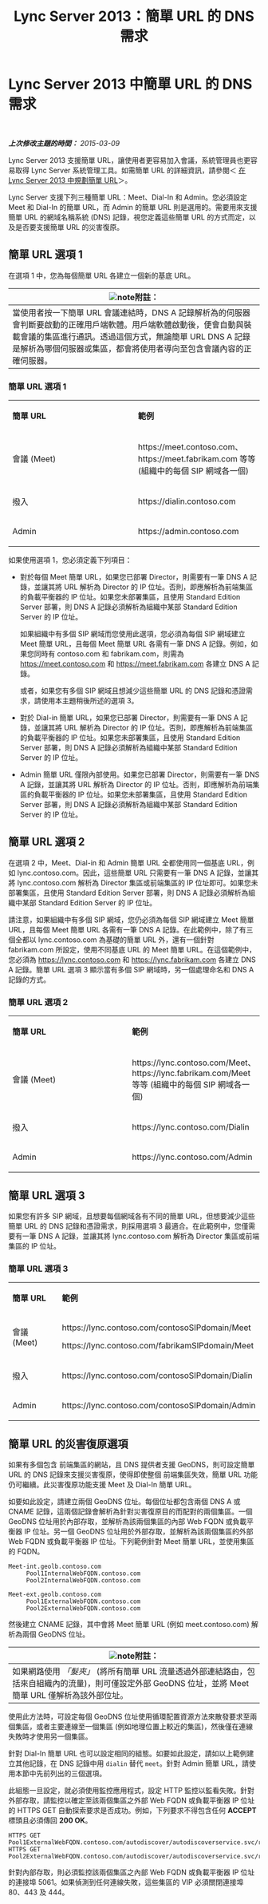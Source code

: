 ﻿---
title: Lync Server 2013：簡單 URL 的 DNS 需求
TOCTitle: 簡單 URL 的 DNS 需求
ms:assetid: 3a3c9b22-892f-45a7-b05c-539d358a1a86
ms:mtpsurl: https://technet.microsoft.com/zh-tw/library/Gg425874(v=OCS.15)
ms:contentKeyID: 49290635
ms.date: 08/10/2015
mtps_version: v=OCS.15
ms.translationtype: HT
---

# Lync Server 2013 中簡單 URL 的 DNS 需求

 

_**上次修改主題的時間：** 2015-03-09_

Lync Server 2013 支援簡單 URL，讓使用者更容易加入會議，系統管理員也更容易取得 Lync Server 系統管理工具。如需簡單 URL 的詳細資訊，請參閱＜ [在 Lync Server 2013 中規劃簡單 URL](lync-server-2013-planning-for-simple-urls.md)＞。

Lync Server 支援下列三種簡單 URL：Meet、Dial-In 和 Admin。您必須設定 Meet 和 Dial-In 的簡單 URL，而 Admin 的簡單 URL 則是選用的。需要用來支援簡單 URL 的網域名稱系統 (DNS) 記錄，視您定義這些簡單 URL 的方式而定，以及是否要支援簡單 URL 的災害復原。

## 簡單 URL 選項 1

在選項 1 中，您為每個簡單 URL 各建立一個新的基底 URL。

<table>
<thead>
<tr class="header">
<th><img src="images/Gg398811.note(OCS.15).gif" title="note" alt="note" />附註：</th>
</tr>
</thead>
<tbody>
<tr class="odd">
<td>當使用者按一下簡單 URL 會議連結時，DNS A 記錄解析為的伺服器會判斷要啟動的正確用戶端軟體。用戶端軟體啟動後，便會自動與裝載會議的集區進行通訊。透過這個方式，無論簡單 URL DNS A 記錄是解析為哪個伺服器或集區，都會將使用者導向至包含會議內容的正確伺服器。</td>
</tr>
</tbody>
</table>


### 簡單 URL 選項 1

<table>
<colgroup>
<col style="width: 50%" />
<col style="width: 50%" />
</colgroup>
<tbody>
<tr class="odd">
<td><p><strong>簡單 URL</strong></p></td>
<td><p><strong>範例</strong></p></td>
</tr>
<tr class="even">
<td><p>會議 (Meet)</p></td>
<td><p>https://meet.contoso.com、https://meet.fabrikam.com 等等 (組織中的每個 SIP 網域各一個)</p></td>
</tr>
<tr class="odd">
<td><p>撥入</p></td>
<td><p>https://dialin.contoso.com</p></td>
</tr>
<tr class="even">
<td><p>Admin</p></td>
<td><p>https://admin.contoso.com</p></td>
</tr>
</tbody>
</table>


如果使用選項 1，您必須定義下列項目：

  - 對於每個 Meet 簡單 URL，如果您已部署 Director，則需要有一筆 DNS A 記錄，並讓其將 URL 解析為 Director 的 IP 位址。否則，即應解析為前端集區的負載平衡器的 IP 位址。如果您未部署集區，且使用 Standard Edition Server 部署，則 DNS A 記錄必須解析為組織中某部 Standard Edition Server 的 IP 位址。
    
    如果組織中有多個 SIP 網域而您使用此選項，您必須為每個 SIP 網域建立 Meet 簡單 URL，且每個 Meet 簡單 URL 各需有一筆 DNS A 記錄。例如，如果您同時有 contoso.com 和 fabrikam.com，則需為 https://meet.contoso.com 和 https://meet.fabrikam.com 各建立 DNS A 記錄。
    
    或者，如果您有多個 SIP 網域且想減少這些簡單 URL 的 DNS 記錄和憑證需求，請使用本主題稍後所述的選項 3。

  - 對於 Dial-in 簡單 URL，如果您已部署 Director，則需要有一筆 DNS A 記錄，並讓其將 URL 解析為 Director 的 IP 位址。否則，即應解析為前端集區的負載平衡器的 IP 位址。如果您未部署集區，且使用 Standard Edition Server 部署，則 DNS A 記錄必須解析為組織中某部 Standard Edition Server 的 IP 位址。

  - Admin 簡單 URL 僅限內部使用。如果您已部署 Director，則需要有一筆 DNS A 記錄，並讓其將 URL 解析為 Director 的 IP 位址。否則，即應解析為前端集區的負載平衡器的 IP 位址。如果您未部署集區，且使用 Standard Edition Server 部署，則 DNS A 記錄必須解析為組織中某部 Standard Edition Server 的 IP 位址。

## 簡單 URL 選項 2

在選項 2 中，Meet、Dial-in 和 Admin 簡單 URL 全都使用同一個基底 URL，例如 lync.contoso.com。因此，這些簡單 URL 只需要有一筆 DNS A 記錄，並讓其將 lync.contoso.com 解析為 Director 集區或前端集區的 IP 位址即可。如果您未部署集區，且使用 Standard Edition Server 部署，則 DNS A 記錄必須解析為組織中某部 Standard Edition Server 的 IP 位址。

請注意，如果組織中有多個 SIP 網域，您仍必須為每個 SIP 網域建立 Meet 簡單 URL，且每個 Meet 簡單 URL 各需有一筆 DNS A 記錄。在此範例中，除了有三個全都以 lync.contoso.com 為基礎的簡單 URL 外，還有一個針對 fabrikam.com 所設定，使用不同基底 URL 的 Meet 簡單 URL。在這個範例中，您必須為 https://lync.contoso.com 和 https://lync.fabrikam.com 各建立 DNS A 記錄。簡單 URL 選項 3 顯示當有多個 SIP 網域時，另一個處理命名和 DNS A 記錄的方式。

### 簡單 URL 選項 2

<table>
<colgroup>
<col style="width: 50%" />
<col style="width: 50%" />
</colgroup>
<tbody>
<tr class="odd">
<td><p><strong>簡單 URL</strong></p></td>
<td><p><strong>範例</strong></p></td>
</tr>
<tr class="even">
<td><p>會議 (Meet)</p></td>
<td><p>https://lync.contoso.com/Meet、https://lync.fabrikam.com/Meet 等等 (組織中的每個 SIP 網域各一個)</p></td>
</tr>
<tr class="odd">
<td><p>撥入</p></td>
<td><p>https://lync.contoso.com/Dialin</p></td>
</tr>
<tr class="even">
<td><p>Admin</p></td>
<td><p>https://lync.contoso.com/Admin</p></td>
</tr>
</tbody>
</table>


## 簡單 URL 選項 3

如果您有許多 SIP 網域，且想要每個網域各有不同的簡單 URL，但想要減少這些簡單 URL 的 DNS 記錄和憑證需求，則採用選項 3 最適合。在此範例中，您僅需要有一筆 DNS A 記錄，並讓其將 lync.contoso.com 解析為 Director 集區或前端集區的 IP 位址。

### 簡單 URL 選項 3

<table>
<colgroup>
<col style="width: 50%" />
<col style="width: 50%" />
</colgroup>
<tbody>
<tr class="odd">
<td><p><strong>簡單 URL</strong></p></td>
<td><p><strong>範例</strong></p></td>
</tr>
<tr class="even">
<td><p>會議 (Meet)</p></td>
<td><p>https://lync.contoso.com/contosoSIPdomain/Meet</p>
<p>https://lync.contoso.com/fabrikamSIPdomain/Meet</p></td>
</tr>
<tr class="odd">
<td><p>撥入</p></td>
<td><p>https://lync.contoso.com/contosoSIPdomain/Dialin</p></td>
</tr>
<tr class="even">
<td><p>Admin</p></td>
<td><p>https://lync.contoso.com/contosoSIPdomain/Admin</p></td>
</tr>
</tbody>
</table>


## 簡單 URL 的災害復原選項

如果有多個包含 前端集區的網站，且 DNS 提供者支援 GeoDNS，則可設定簡單 URL 的 DNS 記錄來支援災害復原，使得即使整個 前端集區失效，簡單 URL 功能仍可繼續。此災害復原功能支援 Meet 及 Dial-In 簡單 URL。

如要如此設定，請建立兩個 GeoDNS 位址。每個位址都包含兩個 DNS A 或 CNAME 記錄，這兩個記錄會解析為針對災害復原目的而配對的兩個集區。一個 GeoDNS 位址用於內部存取，並解析為該兩個集區的內部 Web FQDN 或負載平衡器 IP 位址。另一個 GeoDNS 位址用於外部存取，並解析為該兩個集區的外部 Web FQDN 或負載平衡器 IP 位址。下列範例針對 Meet 簡單 URL，並使用集區的 FQDN。

  ```
  Meet-int.geolb.contoso.com
       Pool1InternalWebFQDN.contoso.com
       Pool2InternalWebFQDN.contoso.com
  ```     

  ```
  Meet-ext.geolb.contoso.com
       Pool1ExternalWebFQDN.contoso.com
       Pool2ExternalWebFQDN.contoso.com
  ```     

然後建立 CNAME 記錄，其中會將 Meet 簡單 URL (例如 meet.contoso.com) 解析為兩個 GeoDNS 位址。

<table>
<thead>
<tr class="header">
<th><img src="images/Gg398811.note(OCS.15).gif" title="note" alt="note" />附註：</th>
</tr>
</thead>
<tbody>
<tr class="odd">
<td>如果網路使用 <em>「髮夾」</em> (將所有簡單 URL 流量透過外部連結路由，包括來自組織內的流量)，則可僅設定外部 GeoDNS 位址，並將 Meet 簡單 URL 僅解析為該外部位址。</td>
</tr>
</tbody>
</table>


使用此方法時，可設定每個 GeoDNS 位址使用循環配置資源方法來散發要求至兩個集區，或者主要連線至一個集區 (例如地理位置上較近的集區)，然後僅在連線失敗時才使用另一個集區。

針對 Dial-In 簡單 URL 也可以設定相同的組態。如要如此設定，請如以上範例建立其他記錄，在 DNS 記錄中用 `dialin` 替代 `meet`。針對 Admin 簡單 URL，請使用本節中先前列出的三個選項。

此組態一旦設定，就必須使用監控應用程式，設定 HTTP 監控以監看失敗。針對外部存取，請監控以確定至該兩個集區之外部 Web FQDN 或負載平衡器 IP 位址的 HTTPS GET 自動探索要求是否成功。例如，下列要求不得包含任何 **ACCEPT** 標頭且必須傳回 **200 OK**。

    HTTPS GET Pool1ExternalWebFQDN.contoso.com/autodiscover/autodiscoverservice.svc/root
    HTTPS GET Pool2ExternalWebFQDN.contoso.com/autodiscover/autodiscoverservice.svc/root

針對內部存取，則必須監控該兩個集區之內部 Web FQDN 或負載平衡器 IP 位址的連接埠 5061。如果偵測到任何連線失敗，這些集區的 VIP 必須關閉連接埠 80、443 及 444。

